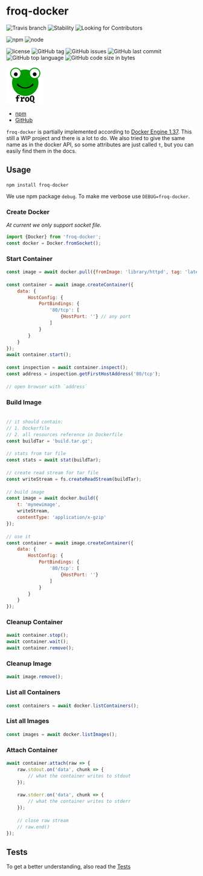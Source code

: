 # froq-docker

![Travis branch](https://img.shields.io/travis/DaAitch/froq/master.png?style=flat-square)
![Stability](https://img.shields.io/badge/Stability-experimental-orange.png?style=flat-square)
![Looking for Contributors](https://img.shields.io/badge/Looking%20for-Contributors-green.png?style=flat-square)

![npm](https://img.shields.io/npm/v/froq-docker.png?style=flat-square)
![node](https://img.shields.io/node/v/froq-docker.png?style=flat-square)

![license](https://img.shields.io/github/license/DaAitch/froq.png?style=flat-square)
![GitHub tag](https://img.shields.io/github/tag/DaAitch/froq.png?style=flat-square)
![GitHub issues](https://img.shields.io/github/issues/DaAitch/froq.png?style=flat-square)
![GitHub last commit](https://img.shields.io/github/last-commit/DaAitch/froq.png?style=flat-square)
![GitHub top language](https://img.shields.io/github/languages/top/DaAitch/froq.png?style=flat-square)
![GitHub code size in bytes](https://img.shields.io/github/languages/code-size/DaAitch/froq.png?style=flat-square)

<img src="froq.png" width="100" alt="froQ logo" />

- [npm](https://www.npmjs.com/package/froq-docker)
- [GitHub](https://github.com/DaAitch/froq/tree/master/packages/froq-docker)

`froq-docker` is partially implemented according to [Docker Engine 1.37](https://docs.docker.com/engine/api/v1.37/). This still a WIP project and there is a lot to do. We also tried to give the same name as in the docker API, so some attributes are just called `t`, but you can easily find them in the docs.

## Usage

`npm install froq-docker`

We use npm package `debug`. To make me verbose use `DEBUG=froq-docker`.


### Create Docker

*At current we only support socket file.*

```js
import {Docker} from 'froq-docker';
const docker = Docker.fromSocket();
```


### Start Container

```js
const image = await docker.pull({fromImage: 'library/httpd', tag: 'latest'});

const container = await image.createContainer({
    data: {
        HostConfig: {
            PortBindings: {
                '80/tcp': [
                    {HostPort: ''} // any port
                ]
            }
        }
    }
});
await container.start();

const inspection = await container.inspect();
const address = inspection.getFirstHostAddress('80/tcp');

// open browser with `address`
```


### Build Image

```js

// it should contain:
// 1. Dockerfile
// 2. all resources reference in Dockerfile
const buildTar = 'build.tar.gz';

// stats from tar file
const stats = await stat(buildTar);

// create read stream for tar file
const writeStream = fs.createReadStream(buildTar);

// build image
const image = await docker.build({
    t: 'mynewimage',
    writeStream,
    contentType: 'application/x-gzip'
});

// use it
const container = await image.createContainer({
    data: {
        HostConfig: {
            PortBindings: {
                '80/tcp': [
                    {HostPort: ''}
                ]
            }
        }
    }
});
```


### Cleanup Container

```js
await container.stop();
await container.wait();
await container.remove();
```


### Cleanup Image

```js
await image.remove();
```


### List all Containers

```js
const containers = await docker.listContainers();
```


### List all Images

```js
const images = await docker.listImages();
```


### Attach Container

```js
await container.attach(raw => {
    raw.stdout.on('data', chunk => {
        // what the container writes to stdout
    });

    raw.stderr.on('data', chunk => {
        // what the container writes to stderr
    });

    // close raw stream
    // raw.end()
});
```


## Tests

To get a better understanding, also read the [Tests](https://github.com/DaAitch/froq/tree/master/packages/froq-docker/test/Docker.test.js)
